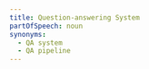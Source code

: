 ```yaml
---
title: Question-answering System
partOfSpeech: noun
synonyms:
  - QA system
  - QA pipeline
---
```

